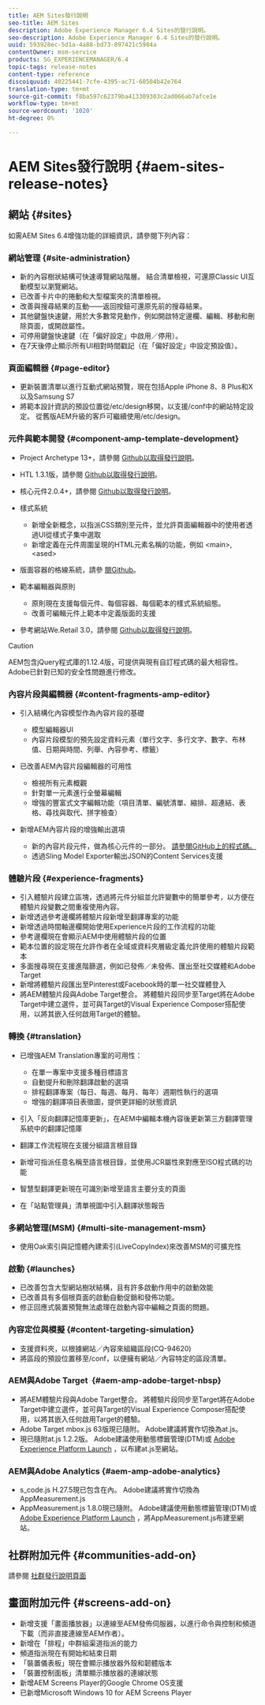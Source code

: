 ```yaml
---
title: AEM Sites發行說明
seo-title: AEM Sites
description: Adobe Experience Manager 6.4 Sites的發行說明。
seo-description: Adobe Experience Manager 6.4 Sites的發行說明。
uuid: 593928ec-5d1a-4a88-bd73-897421c5984a
contentOwner: msm-service
products: SG_EXPERIENCEMANAGER/6.4
topic-tags: release-notes
content-type: reference
discoiquuid: 40225441-7cfe-4395-ac71-60504b42e764
translation-type: tm+mt
source-git-commit: f8ba597c62379ba413309303c2ad066ab7afce1e
workflow-type: tm+mt
source-wordcount: '1020'
ht-degree: 0%

---
```



# AEM Sites發行說明 {#aem-sites-release-notes}

## 網站 {#sites}

如需AEM Sites 6.4增強功能的詳細資訊，請參閱下列內容：

### 網站管理 {#site-administration}

* 新的內容樹狀結構可快速導覽網站階層。 結合清單檢視，可還原Classic UI互動模型以瀏覽網站。
* 已改善卡片中的捲動和大型檔案夾的清單檢視。
* 改善與搜尋結果的互動——返回按鈕可還原先前的搜尋結果。
* 其他鍵盤快速鍵，用於大多數常見動作，例如開啟特定邊欄、編輯、移動和刪除頁面，或開啟屬性。
* 可停用鍵盤快速鍵（在「偏好設定」中啟用／停用）。
* 在7天後停止顯示所有UI相對時間戳記（在「偏好設定」中設定預設值）。

### 頁面編輯器 {#page-editor}

* 更新裝置清單以進行互動式網站預覽，現在包括Apple iPhone 8、8 Plus和X以及Samsung S7
* 將範本設計資訊的預設位置從/etc/design移開，以支援/conf中的網站特定設定。 從舊版AEM升級的客戶可繼續使用/etc/design。

### 元件與範本開發 {#component-amp-template-development}

* Project Archetype 13+，請參閱 [Github以取得發行說明](https://github.com/Adobe-Marketing-Cloud/aem-project-archetype/releases)。
* HTL 1.3.1版，請參閱 [Github以取得發行說明](https://github.com/Adobe-Marketing-Cloud/htl-spec/releases/tag/1.3.1)。
* 核心元件2.0.4+，請參閱 [Github以取得發行說明](https://github.com/Adobe-Marketing-Cloud/aem-core-wcm-components/releases)。
* 樣式系統

   * 新增全新概念，以指派CSS類別至元件，並允許頁面編輯器中的使用者透過UI從樣式子集中選取
   * 新增定義在元件周圍呈現的HTML元素名稱的功能，例如 &lt;main>, &lt;ased>

* 版面容器的格線系統，請參 [閱Github](https://github.com/Adobe-Marketing-Cloud/aem-responsivegrid)。
* 範本編輯器與原則

   * 原則現在支援每個元件、每個容器、每個範本的樣式系統組態。
   * 改善可編輯元件上範本中定義版面的支援

* 參考網站We.Retail 3.0，請參閱 [Github以取得發行說明](https://github.com/Adobe-Marketing-Cloud/aem-sample-we-retail/releases)。

>[!CAUTION]
>
>AEM包含jQuery程式庫的1.12.4版，可提供與現有自訂程式碼的最大相容性。 Adobe已針對已知的安全性問題進行修改。

### 內容片段與編輯器 {#content-fragments-amp-editor}

* 引入結構化內容模型作為內容片段的基礎

   * 模型編輯器UI
   * 內容片段模型的預先設定資料元素（單行文字、多行文字、數字、布林值、日期與時間、列舉、內容參考、標籤）

* 已改善AEM內容片段編輯器的可用性

   * 檢視所有元素概觀
   * 針對單一元素進行全螢幕編輯
   * 增強的豐富式文字編輯功能（項目清單、編號清單、縮排、超連結、表格、尋找與取代、拼字檢查）

* 新增AEM內容片段的增強輸出選項

   * 新的內容片段元件，做為核心元件的一部分。 [請參閱GitHub上的程式碼。](https://github.com/Adobe-Marketing-Cloud/aem-core-wcm-components/tree/master/extension/contentfragment/content/src/content/jcr_root/apps/core/wcm/extension/components/contentfragment/v1/contentfragment)
   * 透過Sling Model Exporter輸出JSON的Content Services支援

### 體驗片段 {#experience-fragments}

* 引入體驗片段建立區塊，透過將元件分組並允許變數中的簡單參考，以方便在體驗片段變數之間重複使用內容。
* 新增透過參考邊欄將體驗片段新增至翻譯專案的功能
* 新增透過時間軸邊欄開始使用Experience片段的工作流程的功能
* 參考邊欄現在會顯示AEM中使用體驗片段的位置
* 範本位置的設定現在允許作者在全域或資料夾層級定義允許使用的體驗片段範本
* 多面搜尋現在支援進階篩選，例如已發佈／未發佈、匯出至社交媒體和Adobe Target
* 新增將體驗片段匯出至Pinterest或Facebook時的單一社交媒體登入
* 將AEM體驗片段與Adobe Target整合。 將體驗片段同步至Target將在Adobe Target中建立選件，並可與Target的Visual Experience Composer搭配使用，以將其嵌入任何啟用Target的體驗。

### 轉換 {#translation}

* 已增強AEM Translation專案的可用性：

   * 在單一專案中支援多種目標語言
   * 自動提升和刪除翻譯啟動的選項
   * 排程翻譯專案（每日、每週、每月、每年）週期性執行的選項
   * 增強的翻譯項目表徵圖，提供更詳細的狀態資訊

* 引入「反向翻譯記憶庫更新」，在AEM中編輯本機內容後更新第三方翻譯管理系統中的翻譯記憶庫
* 翻譯工作流程現在支援分組語言根目錄
* 新增可指派任意名稱至語言根目錄，並使用JCR屬性來對應至ISO程式碼的功能
* 智慧型翻譯更新現在可識別新增至語言主要分支的頁面
* 在「站點管理員」清單視圖中引入翻譯狀態報告

### 多網站管理(MSM) {#multi-site-management-msm}

* 使用Oak索引與記憶體內建索引(LiveCopyIndex)來改善MSM的可擴充性

### 啟動 {#launches}

* 已改善包含大型網站樹狀結構，且有許多啟動作用中的啟動效能
* 已改善具有多個根頁面的啟動自動促銷和發佈功能。
* 修正回應式裝置預覽無法處理在啟動內容中編輯之頁面的問題。

### 內容定位與模擬 {#content-targeting-simulation}

* 支援資料夾，以根據網站／內容來組織區段(CQ-94620)
* 將區段的預設位置移至/conf，以便擁有網站／內容特定的區段清單。

### AEM與Adobe Target  {#aem-amp-adobe-target-nbsp}

* 將AEM體驗片段與Adobe Target整合。 將體驗片段同步至Target將在Adobe Target中建立選件，並可與Target的Visual Experience Composer搭配使用，以將其嵌入任何啟用Target的體驗。
* Adobe Target mbox.js 63版現已隨附。 Adobe建議將實作切換為at.js。
* 現已隨附at.js 1.2.2版。 Adobe建議使用動態標籤管理(DTM)或 [Adobe Experience Platform Launch](https://www.adobe.com/enterprise/cloud-platform/launch.html) ，以布建at.js至網站。

### AEM與Adobe Analytics {#aem-amp-adobe-analytics}

* s_code.js H.27.5現已包含在內。 Adobe建議將實作切換為AppMeasurement.js
* AppMeasurement.js 1.8.0現已隨附。 Adobe建議使用動態標籤管理(DTM)或 [Adobe Experience Platform Launch](https://www.adobe.com/enterprise/cloud-platform/launch.html) ，將AppMeasurement.js布建至網站。

## 社群附加元件 {#communities-add-on}

請參閱 [社群發行說明頁面](/help/release-notes/communities-release-notes.md)

## 畫面附加元件 {#screens-add-on}

* 新增支援「畫面播放器」以連線至AEM發佈伺服器，以進行命令與控制和頻道下載（而非直接連線至AEM作者）。
* 新增在「排程」中群組渠道指派的能力
* 頻道指派現在有開始和結束日期
* 「裝置儀表板」現在會顯示播放器外殼和韌體版本
* 「裝置控制面板」清單顯示播放器的連線狀態
* 新增AEM Screens Player的Google Chrome OS支援
* 已新增Microsoft Windows 10 for AEM Screens Player
